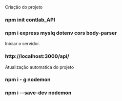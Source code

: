 Criação do projeto
### npm init contlab_API
### npm i express myslq dotenv cors body-parser 

Iniciar o servidor.
### http://localhost:3000/api/

Atualização automatica do projeto
### npm i - g nodemon
### npm i --save-dev nodemon

